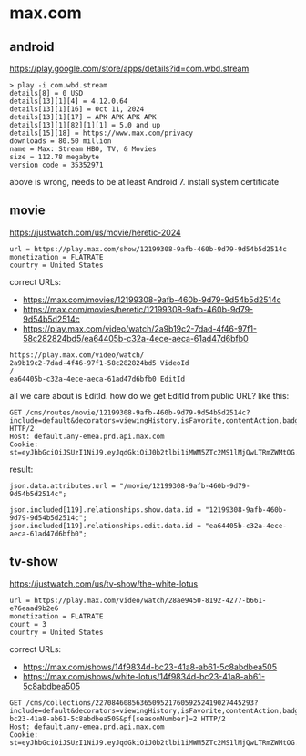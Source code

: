 # max.com

## android

https://play.google.com/store/apps/details?id=com.wbd.stream

~~~
> play -i com.wbd.stream
details[8] = 0 USD
details[13][1][4] = 4.12.0.64
details[13][1][16] = Oct 11, 2024
details[13][1][17] = APK APK APK APK
details[13][1][82][1][1] = 5.0 and up
details[15][18] = https://www.max.com/privacy
downloads = 80.50 million
name = Max: Stream HBO, TV, & Movies
size = 112.78 megabyte
version code = 35352971
~~~

above is wrong, needs to be at least Android 7. install system certificate

## movie

https://justwatch.com/us/movie/heretic-2024

~~~
url = https://play.max.com/show/12199308-9afb-460b-9d79-9d54b5d2514c
monetization = FLATRATE
country = United States
~~~

correct URLs:

- https://max.com/movies/12199308-9afb-460b-9d79-9d54b5d2514c
- https://max.com/movies/heretic/12199308-9afb-460b-9d79-9d54b5d2514c
- https://play.max.com/video/watch/2a9b19c2-7dad-4f46-97f1-58c282824bd5/ea64405b-c32a-4ece-aeca-61ad47d6bfb0

~~~
https://play.max.com/video/watch/
2a9b19c2-7dad-4f46-97f1-58c282824bd5 VideoId
/
ea64405b-c32a-4ece-aeca-61ad47d6bfb0 EditId
~~~

all we care about is EditId. how do we get EditId from public URL? like this:

~~~
GET /cms/routes/movie/12199308-9afb-460b-9d79-9d54b5d2514c?include=default&decorators=viewingHistory,isFavorite,contentAction,badges&page[items.size]=10 HTTP/2
Host: default.any-emea.prd.api.max.com
Cookie: st=eyJhbGciOiJSUzI1NiJ9.eyJqdGkiOiJ0b2tlbi1iMWM5ZTc2MS1lMjQwLTRmZWMtOG...
~~~

result:

~~~
json.data.attributes.url = "/movie/12199308-9afb-460b-9d79-9d54b5d2514c";

json.included[119].relationships.show.data.id = "12199308-9afb-460b-9d79-9d54b5d2514c";
json.included[119].relationships.edit.data.id = "ea64405b-c32a-4ece-aeca-61ad47d6bfb0";
~~~

## tv-show

https://justwatch.com/us/tv-show/the-white-lotus

~~~
url = https://play.max.com/video/watch/28ae9450-8192-4277-b661-e76eaad9b2e6
monetization = FLATRATE
count = 3
country = United States
~~~

correct URLs:

- https://max.com/shows/14f9834d-bc23-41a8-ab61-5c8abdbea505
- https://max.com/shows/white-lotus/14f9834d-bc23-41a8-ab61-5c8abdbea505

~~~
GET /cms/collections/227084608563650952176059252419027445293?include=default&decorators=viewingHistory,isFavorite,contentAction,badges&pf[show.id]=14f9834d-bc23-41a8-ab61-5c8abdbea505&pf[seasonNumber]=2 HTTP/2
Host: default.any-emea.prd.api.max.com
Cookie: st=eyJhbGciOiJSUzI1NiJ9.eyJqdGkiOiJ0b2tlbi1iMWM5ZTc2MS1lMjQwLTRmZWMtOG...
~~~
